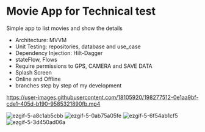 # Movie App for Technical test

Simple app to list movies and show the details

- Architecture: MVVM
- Unit Testing: repositories, database and use_case
- Dependency Injection: Hilt-Dagger
- stateFlow, Flows
- Require permissions to GPS, CAMERA and SAVE DATA
- Splash Screen
- Online and Offline
- branches step by step of my development


https://user-images.githubusercontent.com/18105920/198277512-0e1aa9bf-cde1-405d-b190-9585321890fb.mp4

![ezgif-5-a8c1ab5cbb](https://user-images.githubusercontent.com/18105920/198278378-8a76186f-45a1-4cd6-b617-f03ec0d7c14c.gif)
![ezgif-5-0ab75a05fe](https://user-images.githubusercontent.com/18105920/198278387-13b5f8d4-55a5-4a8f-a375-4afbf6afd8d8.gif)
![ezgif-5-6f54ab1cf5](https://user-images.githubusercontent.com/18105920/198278393-af7e3533-a551-49c4-904f-830cdfd1b172.gif)
![ezgif-5-3d450ad06a](https://user-images.githubusercontent.com/18105920/198278532-0cb42070-1e16-4ac2-9a5e-8be2f70686f2.gif)
